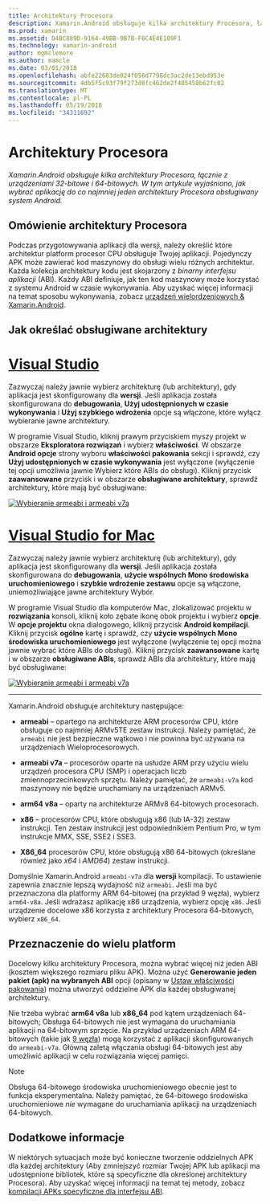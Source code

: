 ```yaml
---
title: Architektury Procesora
description: Xamarin.Android obsługuje kilka architektury Procesora, łącznie z urządzeniami 32-bitowe i 64-bitowych. W tym artykule wyjaśniono, jak wybrać aplikację do co najmniej jeden architektury Procesora obsługiwany system Android.
ms.prod: xamarin
ms.assetid: D4BC889D-9164-49BB-9B7B-F6C4E4E109F1
ms.technology: xamarin-android
author: mgmclemore
ms.author: mamcle
ms.date: 03/01/2018
ms.openlocfilehash: abfe22683de024f056d7798dc3ac2de13ebd953e
ms.sourcegitcommit: 4db5f5c93f79f273d8fc462de2f405458b62fc02
ms.translationtype: MT
ms.contentlocale: pl-PL
ms.lasthandoff: 05/19/2018
ms.locfileid: "34311692"
---
```

# <a name="cpu-architectures"></a>Architektury Procesora

_Xamarin.Android obsługuje kilka architektury Procesora, łącznie z urządzeniami 32-bitowe i 64-bitowych. W tym artykule wyjaśniono, jak wybrać aplikację do co najmniej jeden architektury Procesora obsługiwany system Android._

## <a name="cpu-architectures-overview"></a>Omówienie architektury Procesora

Podczas przygotowywania aplikacji dla wersji, należy określić które architektur platform procesor CPU obsługuje Twojej aplikacji. Pojedynczy APK może zawierać kod maszynowy do obsługi wielu różnych architektur. Każda kolekcja architektury kodu jest skojarzony z *binarny interfejsu aplikacji* (ABI). Każdy ABI definiuje, jak ten kod maszynowy może korzystać z systemu Android w czasie wykonywania.
Aby uzyskać więcej informacji na temat sposobu wykonywania, zobacz [urządzeń wielordzeniowych &amp; Xamarin.Android](~/android/deploy-test/multicore-devices.md).


## <a name="how-to-specify-supported-architectures"></a>Jak określać obsługiwane architektury

# <a name="visual-studiotabvswin"></a>[Visual Studio](#tab/vswin)

Zazwyczaj należy jawnie wybierz architekturę (lub architektury), gdy aplikacja jest skonfigurowany dla **wersji**. Jeśli aplikacja została skonfigurowana do **debugowania**, **Użyj udostępnionych w czasie wykonywania** i **Użyj szybkiego wdrożenia** opcje są włączone, które wyłącz wybieranie jawne architektury.

W programie Visual Studio, kliknij prawym przyciskiem myszy projekt w obszarze **Eksploratora rozwiązań** i wybierz **właściwości**. W obszarze **Android opcje** strony wyboru **właściwości pakowania** sekcji i sprawdź, czy **Użyj udostępnionych w czasie wykonywania** jest wyłączone (wyłączenie tej opcji umożliwia jawnie Wybierz które ABIs do obsługi). Kliknij przycisk **zaawansowane** przycisk i w obszarze **obsługiwane architektury**, sprawdź architektury, które mają być obsługiwane:

[![Wybieranie armeabi i armeabi v7a](cpu-architectures-images/vs/01-abi-selections-sml.png)](cpu-architectures-images/vs/01-abi-selections.png#lightbox)

# <a name="visual-studio-for-mactabvsmac"></a>[Visual Studio for Mac](#tab/vsmac)

Zazwyczaj należy jawnie wybierz architekturę (lub architektury), gdy aplikacja jest skonfigurowany dla **wersji**. Jeśli aplikacja została skonfigurowana do **debugowania**, **użycie wspólnych Mono środowiska uruchomieniowego** i **szybkie wdrożenie zestawu** opcje są włączone, uniemożliwiające jawne architektury Wybór.

W programie Visual Studio dla komputerów Mac, zlokalizować projektu w **rozwiązania** konsoli, kliknij koło zębate ikonę obok projektu i wybierz **opcje**. W **opcje projektu** okna dialogowego, kliknij przycisk **Android kompilacji**. Kliknij przycisk **ogólne** kartę i sprawdź, czy **użycie wspólnych Mono środowiska uruchomieniowego** jest wyłączone (wyłączenie tej opcji można jawnie wybrać które ABIs do obsługi). Kliknij przycisk **zaawansowane** kartę i w obszarze **obsługiwane ABIs**, sprawdź ABIs dla architektury, które mają być obsługiwane:

[![Wybieranie armeabi i armeabi v7a](cpu-architectures-images/xs/01-abi-selections-sml.png)](cpu-architectures-images/xs/01-abi-selections.png#lightbox)

-----


Xamarin.Android obsługuje architektury następujące:

-   **armeabi** &ndash; opartego na architekturze ARM procesorów CPU, które obsługuje co najmniej ARMv5TE zestaw instrukcji. Należy pamiętać, że `armeabi` nie jest bezpieczne wątkowo i nie powinna być używana na urządzeniach Wieloprocesorowych.

-   **armeabi v7a** &ndash; procesorów oparte na usłudze ARM przy użyciu wielu urządzeń procesora CPU (SMP) i operacjach liczb zmiennoprzecinkowych sprzętu. Należy pamiętać, że `armeabi-v7a` kod maszynowy nie będzie uruchamiany na urządzeniach ARMv5.

-   **arm64 v8a** &ndash; oparty na architekturze ARMv8 64-bitowych procesorach.

-   **x86** &ndash; procesorów CPU, które obsługują x86 (lub IA-32) zestaw instrukcji. Ten zestaw instrukcji jest odpowiednikiem Pentium Pro, w tym instrukcje MMX, SSE, SSE2 i SSE3.

-   **X86_64** procesorów CPU, które obsługują x86 64-bitowych (określane również jako *x64* i *AMD64*) zestaw instrukcji.

Domyślnie Xamarin.Android `armeabi-v7a` dla **wersji** kompilacji. To ustawienie zapewnia znacznie lepszą wydajność niż `armeabi`. Jeśli ma być przeznaczona dla platformy ARM 64-bitowej (na przykład 9 węzła), wybierz `arm64-v8a`. Jeśli wdrażasz aplikację x86 urządzenia, wybierz opcję `x86`. Jeśli urządzenie docelowe x86 korzysta z architektury Procesora 64-bitowych, wybierz `x86_64`.

## <a name="targeting-multiple-platforms"></a>Przeznaczenie do wielu platform

Docelowy kilku architektury Procesora, można wybrać więcej niż jeden ABI (kosztem większego rozmiaru pliku APK). Można użyć **Generowanie jeden pakiet (apk) na wybranych ABI** opcji (opisany w [Ustaw właściwości pakowania](~/android/deploy-test/release-prep/index.md#Set_Packaging_Properties)) można utworzyć oddzielne APK dla każdej obsługiwanej architektury.

Nie trzeba wybrać **arm64 v8a** lub **x86_64** pod kątem urządzeniach 64-bitowych; Obsługa 64-bitowych nie jest wymagana do uruchamiania aplikacji na 64-bitowym sprzęcie. Na przykład urządzeniach ARM 64-bitowych (takie jak [9 węzła](http://www.google.com/nexus/9/)) mogą korzystać z aplikacji skonfigurowanych do `armeabi-v7a`. Główną zaletą włączania obsługi 64-bitowych jest aby umożliwić aplikacji w celu rozwiązania więcej pamięci.

> [!NOTE]
> Obsługa 64-bitowego środowiska uruchomieniowego obecnie jest to funkcja eksperymentalna. Należy pamiętać, że 64-bitowego środowiska uruchomieniowe *nie* wymagane do uruchamiania aplikacji na urządzeniach 64-bitowych. 

## <a name="additional-information"></a>Dodatkowe informacje

W niektórych sytuacjach może być konieczne tworzenie oddzielnych APK dla każdej architektury (Aby zmniejszyć rozmiar Twojej APK lub aplikacji ma udostępnione bibliotek, które są specyficzne dla określonej architektury Procesora).
Aby uzyskać więcej informacji na temat tej metody, zobacz [kompilacji APKs specyficzne dla interfejsu ABI](~/android/deploy-test/building-apps/abi-specific-apks.md).
